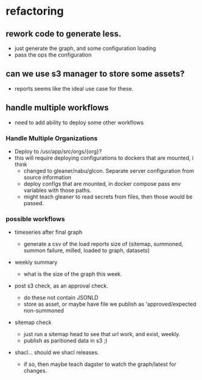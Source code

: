 # refactoring

## rework code to generate less.
* just generate the graph, and some configuration loading
* pass the ops the configuration

## can we use s3 manager to store some assets?
* reports seems like the ideal use case for these.

## handle multiple workflows
* need to add ability to deploy some other workflows


### Handle Multiple Organizations
* Deploy to /usr/app/src/orgs/{org}?
* this will require deploying configurations to dockers that are mounted, i think
   * changed to gleaner/nabu/glcon. Separate server configuration from source information
   * deploy configs that are mounted, in docker compose pass env variables with those paths.
   * might teach gleaner to read secrets from files, then those would be passed.
  
### possible workflows
* timeseries after final graph
    * generate a csv of the load reports size of (sitemap, summoned, summon failure, milled, loaded to graph, datasets)

* weekly summary
    *  what is the size of the graph this week.
* post s3 check, as an approval check. 
    * do these not contain JSONLD
    * store as asset, or maybe have file we publish as 'approved/expected non-summoned
* sitemap check
    * just run a sitemap head to see that url work, and exist, weekly.
    * publish as paritioned data in s3 ;)
* shacl... should we shacl releases.
    * if so, then maybe teach dagster to watch the graph/latest for changes.
